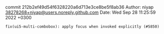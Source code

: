 commit 212b2ef49d54f6328220a6d713e3ce8be5f8ab36
Author: niyap <38278268+niyap@users.noreply.github.com>
Date:   Wed Sep 28 11:25:59 2022 +0300

    fix(ui5-multi-combobox): apply focus when invoked explicitly (#5850)
